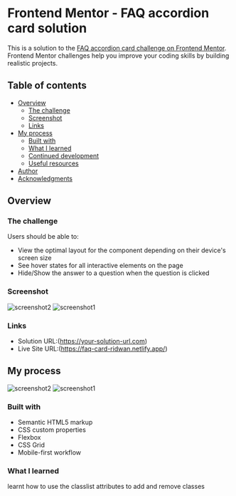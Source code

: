 # Frontend Mentor - FAQ accordion card solution

This is a solution to the [FAQ accordion card challenge on Frontend Mentor](https://www.frontendmentor.io/challenges/faq-accordion-card-XlyjD0Oam). Frontend Mentor challenges help you improve your coding skills by building realistic projects. 

## Table of contents

- [Overview](#overview)
  - [The challenge](#the-challenge)
  - [Screenshot](#screenshot)
  - [Links](#links)
- [My process](#my-process)
  - [Built with](#built-with)
  - [What I learned](#what-i-learned)
  - [Continued development](#continued-development)
  - [Useful resources](#useful-resources)
- [Author](#author)
- [Acknowledgments](#acknowledgments)


## Overview

### The challenge

Users should be able to:

- View the optimal layout for the component depending on their device's screen size
- See hover states for all interactive elements on the page
- Hide/Show the answer to a question when the question is clicked

### Screenshot

![screenshot2](https://user-images.githubusercontent.com/106917702/207321540-7f951836-057d-45a0-b7d9-ec90a5c482ec.png)
![screenshot1](https://user-images.githubusercontent.com/106917702/207321549-eb882590-556f-4d1c-8349-667772f9d0e6.png)



### Links

- Solution URL:(https://your-solution-url.com)
- Live Site URL:(https://faq-card-ridwan.netlify.app/)

## My process
![screenshot2](https://user-images.githubusercontent.com/106917702/207321394-1ff5fdba-7c6f-4c17-86ba-c30881f5d1d4.png)
![screenshot1](https://user-images.githubusercontent.com/106917702/207321407-27c985b8-88cb-4869-84e6-3b01eb1ab3e0.png)

### Built with

- Semantic HTML5 markup
- CSS custom properties
- Flexbox
- CSS Grid
- Mobile-first workflow


### What I learned

learnt how to use the classlist attributes to add and remove classes


